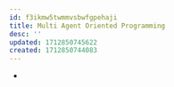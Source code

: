 ```yaml
---
id: f3ikmw5twmmvsbwfgpehaji
title: Multi Agent Oriented Programming
desc: ''
updated: 1712850745622
created: 1712850744083
---
```


- 